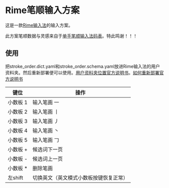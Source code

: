 # Rime笔顺输入方案

这是一款[Rime输入法](rime.im)的输入方案。
 
此方案笔顺数据与灵感来自于[单手笔顺输入法码表](https://github.com/YQ-YSY/stroke-seq_MB)。特此鸣谢！！！

## 使用

把stroke_order.dict.yaml和stroke_order.schema.yaml放进Rime输入法的用户资料夹。然后重新部署便可以使用。[用户资料夹位置官方说明书](https://github.com/rime/home/wiki/RimeWithSchemata#%E5%BF%85%E7%9F%A5%E5%BF%85%E6%9C%83)。[如何重新部署官方说明书](https://github.com/rime/home/wiki/CustomizationGuide)

键位     | 操作
---------|-----
小数板 1 | 输入笔画 一
小数板 2 | 输入笔画 丨
小数板 3 | 输入笔画 丿
小数板 4 | 输入笔画 丶
小数板 5 | 输入笔画 𠃌
小数板 +  |  候选词下一页
小数板 -  |  候选词上一页
小数板 *  |  删除笔画
左shift  |  切换英文（英文模式小数板按键恢复正常）
